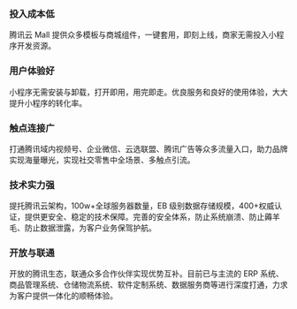 ﻿### 投入成本低

腾讯云 Mall 提供众多模板与商城组件，一键套用，即刻上线，商家无需投入小程序开发资源。

### 用户体验好

小程序无需安装与卸载，打开即用，用完即走。优良服务和良好的使用体验，大大提升小程序的转化率。

### 触点连接广

打通腾讯域内视频号、企业微信、云选联盟、腾讯广告等众多流量入口，助力品牌实现海量曝光，实现社交零售中全场景、多触点引流。

### 技术实力强

提托腾讯云架构，100w+全球服务器数量，EB 级别数据存储规模，400+权威认证，提供更安全、稳定的技术保障。完善的安全体系，防止系统崩溃、防止薅羊毛、防止数据泄露，为客户业务保驾护航。

### 开放与联通

开放的腾讯生态，联通众多合作伙伴实现优势互补。目前已与主流的 ERP 系统、商品管理系统、仓储物流系统、软件定制系统、数据服务商等进行深度打通，力求为客户提供一体化的顺畅体验。